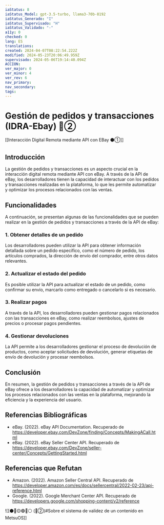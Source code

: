 ```yaml
---
iaStatus: 8
iaStatus_Model: gpt-3.5-turbo, llama3-70b-8192
iaStatus_Generado: "I"
iaStatus_Supervisado: "H"
iaStatus_Validado: "-"
a11y: 0
checked: 0
lang: ES
translations: 
created: 2024-04-07T08:22:54.222Z
modified: 2024-05-23T20:06:49.959Z
supervisado: 2024-05-06T19:14:40.094Z
ACCION: 
ver_major: 0
ver_minor: 4
ver_rev: 6
nav_primary: 
nav_secondary: 
tags:
---
```

# Gestión de pedidos y transacciones (IDRA-Ebay) 🔴②

[[Interacción Digital Remota mediante API con EBay ⚫①]]

## Introducción

La gestión de pedidos y transacciones es un aspecto crucial en la interacción digital remota mediante API con eBay. A través de la API de eBay, los desarrolladores tienen la capacidad de interactuar con los pedidos y transacciones realizadas en la plataforma, lo que les permite automatizar y optimizar los procesos relacionados con las ventas.

## Funcionalidades

A continuación, se presentan algunas de las funcionalidades que se pueden realizar en la gestión de pedidos y transacciones a través de la API de eBay:

### 1. Obtener detalles de un pedido

Los desarrolladores pueden utilizar la API para obtener información detallada sobre un pedido específico, como el número de pedido, los artículos comprados, la dirección de envío del comprador, entre otros datos relevantes.

### 2. Actualizar el estado del pedido

Es posible utilizar la API para actualizar el estado de un pedido, como confirmar su envío, marcarlo como entregado o cancelarlo si es necesario.

### 3. Realizar pagos

A través de la API, los desarrolladores pueden gestionar pagos relacionados con las transacciones en eBay, como realizar reembolsos, ajustes de precios o procesar pagos pendientes.

### 4. Gestionar devoluciones

La API permite a los desarrolladores gestionar el proceso de devolución de productos, como aceptar solicitudes de devolución, generar etiquetas de envío de devolución y procesar reembolsos.

## Conclusión

En resumen, la gestión de pedidos y transacciones a través de la API de eBay ofrece a los desarrolladores la capacidad de automatizar y optimizar los procesos relacionados con las ventas en la plataforma, mejorando la eficiencia y la experiencia del usuario.

## Referencias Bibliográficas

* eBay. (2022). eBay API Documentation. Recuperado de <https://developer.ebay.com/DevZone/finding/Concepts/MakingACall.html>
* eBay. (2022). eBay Seller Center API. Recuperado de <https://developer.ebay.com/DevZone/seller-center/Concepts/GettingStarted.html>

## Referencias que Refutan

* Amazon. (2022). Amazon Seller Central API. Recuperado de <https://developer.amazon.com/es/docs/sellercentral/2022-02-23/api-reference.html>
* Google. (2022). Google Merchant Center API. Recuperado de <https://developers.google.com/shopping-content/v2/reference>

![[⚫🔴🟡🟢🔵⚪ (🔴②)#Sobre el sistema de validez de un contenido en MetsuOS]]
